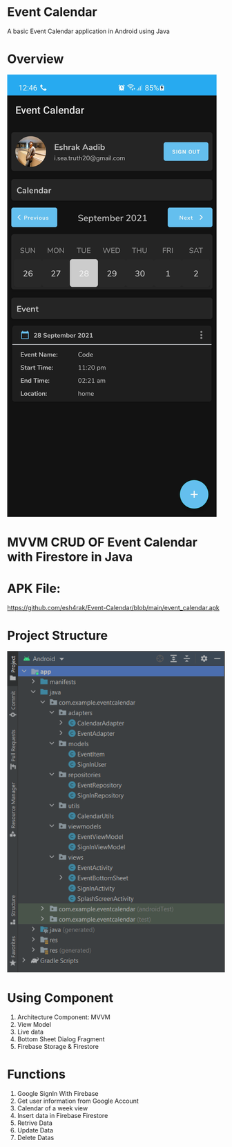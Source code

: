 # Event Calendar
 A basic Event Calendar application in Android using Java
 
# Overview
![mvvm](https://github.com/esh4rak/Event-Calendar/blob/main/overview.jpg)


# MVVM CRUD OF Event Calendar with Firestore in Java


# APK File: 
https://github.com/esh4rak/Event-Calendar/blob/main/event_calendar.apk

# Project Structure
![mvvm](https://github.com/esh4rak/Event-Calendar/blob/main/project%20structure.png)


# Using Component 
01. Architecture Component: MVVM
02. View Model
03. Live data
04. Bottom Sheet Dialog Fragment
05. Firebase Storage & Firestore

# Functions
01. Google SignIn With Firebase
02. Get user information from Google Account
03. Calendar of a week view
04. Insert data in Firebase Firestore
05. Retrive Data
06. Update Data
07. Delete Datas


